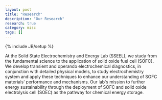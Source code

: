 ```yaml
---
layout: post
title: "Research"
description: "Our Research"
research: true
category: misc
tags: []
---
```

{% include JB/setup %}

At the Solid State Electrochemistry and Energy Lab (SSEEL), we study from the fundamental science to the application of solid oxide fuel cell (SOFC).
We develop transient and operando electrochemical diagnostics, in conjunction with detailed physical models, to study electrochemistry system and
apply these techniques to enhance our understanding of SOFC materials' performance and mechanisms. Our lab's mission to further energy sustainability
through the deployment of SOFC and solid oxide electrolysis cell (SOEC) as the pathway for chemical energy storage.
